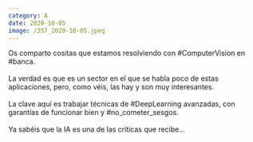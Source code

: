 ```yaml
--- 
category: A 
date: 2020-10-05 
image: /357_2020-10-05.jpeg 
--- 
```


Os comparto cositas que estamos resolviendo con #ComputerVision en #banca.<br><br>La verdad es que es un sector en el que se habla poco de estas aplicaciones, pero, como véis, las hay y son muy interesantes.<br><br>La clave aquí es trabajar técnicas de #DeepLearning avanzadas, con garantías de funcionar bien y #no_cometer_sesgos.<br><br>Ya sabéis que la IA es una de las críticas que recibe...
